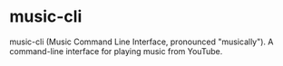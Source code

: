# music-cli
music-cli (Music Command Line Interface, pronounced "musically"). A command-line interface for playing music from YouTube.
